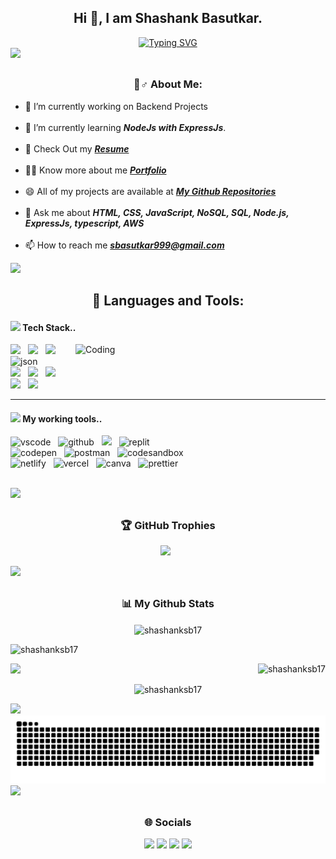 <!-- ![](https://raw.githubusercontent.com/halfrost/halfrost/master/icons/header_.png) -->
<!-- <a href="#"><img width="100%" height="auto" src="(https://raw.githubusercontent.com/halfrost/halfrost/master/icons/header_.png" height="175px"/></a> -->

<h2 align="center">Hi 👋, I am Shashank Basutkar.</h2>
  <div align="center">
      <a href="https://git.io/typing-svg"><img src="https://readme-typing-svg.demolab.com?font=Fira+Code&pause=1000&width=435&lines=Hi+!++I+am+Shashank+Basutkar;I+am+a+Full-Stack+Node+Developer;Interested+to+coordinate+with+a+team;Curious+to+master+new+things+!" alt="Typing SVG" /></a>
  </div>
  
<img src='https://raw.githubusercontent.com/andreasbm/readme/master/assets/lines/colored.png' />

## <h3 align="center">💫♂️ About Me:</h3>

 - 🔭 I’m currently working on Backend Projects</a>
  <br><br>
 - 🌱 I’m currently learning ***NodeJs with ExpressJs***.
  <br><br>
 - 🤔 Check Out my ***<a href="https://drive.google.com/file/d/11_-r_h6_JgUhM2Dp9SmyMQJFasghLrMJ/view">Resume</a>***
  <br><br>
 - 👨‍💻  Know more about me ***<a href="https://shashanksb17.github.io">Portfolio</a>***
  <br><br>
 - 😄 All of my projects are available at ***<a href="https://github.com/shashanksb17?tab=repositories">My Github Repositories</a>***
  <br><br>
 - 💬 Ask me about ***HTML, CSS, JavaScript, NoSQL, SQL, Node.js, ExpressJs, typescript, AWS***
  <br><br>
 - 📫 How to reach me ***sbasutkar999@gmail.com***
 
 <img src='https://raw.githubusercontent.com/andreasbm/readme/master/assets/lines/colored.png' />

  
<h2 align="center">🚀 Languages and Tools: </h2>

<h4><img src="https://media.giphy.com/media/iY8CRBdQXODJSCERIr/giphy.gif" width="30px">&nbsp;Tech Stack..</h4>
 <img align="right" alt="Coding" width="400" src="https://media4.giphy.com/media/f3iwJFOVOwuy7K6FFw/giphy.gif?cid=ecf05e47bjfe8te8r9n9ajgj8iez0d0fe62z4yzwhcbkghl7&rid=giphy.gif&ct=g">
 
<p>
     <img src="https://img.shields.io/badge/html5%20-%23e34f26.svg?&style=for-the-badge&logo=html5&logoColor=white" />&nbsp;&nbsp;
     <img src="https://img.shields.io/badge/css3%20-%231572B6.svg?&style=for-the-badge&logo=css3&logoColor=white" />&nbsp;&nbsp;
     <img src="https://img.shields.io/badge/react-%2320232a.svg?style=for-the-badge&logo=react&logoColor=%2361DAFB" />&nbsp;&nbsp;
     <img src="https://img.shields.io/badge/Node.js-43853D?style=for-the-badge&logo=node.js&logoColor=white" alt="json" />&nbsp;&nbsp;
  <br/>
    <img src="https://img.shields.io/badge/express.js-%23404d59.svg?style=for-the-badge&logo=express&logoColor=%2361DAFB" />&nbsp;&nbsp;
    <img src="https://img.shields.io/badge/MongoDB-%234ea94b.svg?style=for-the-badge&logo=mongodb&logoColor=white" />&nbsp;&nbsp;
    <img src="https://img.shields.io/badge/NPM-%23000000.svg?style=for-the-badge&logo=npm&logoColor=white" />&nbsp;&nbsp;
  <br/>
    <img src="https://img.shields.io/badge/javascript%20-%23F7DF1.svg?&style=for-the-badge&logo=javascript&logoColor=white" />&nbsp;&nbsp;
    <img src="https://img.shields.io/badge/adobephotoshop-%2331A8FF.svg?style=for-the-badge&logo=adobephotoshop&logoColor=white" />&nbsp;&nbsp;
  <br/>
</p>
<hr>
 
<h4><img src="https://media.giphy.com/media/iY8CRBdQXODJSCERIr/giphy.gif" width="30px">&nbsp;My working tools..</h4>
<p>
    <img src="https://img.shields.io/badge/VSCode-0078D4?style=for-the-badge&logo=visual%20studio%20code&logoColor=white" alt="vscode" />&nbsp;&nbsp;
    <img src="https://img.shields.io/badge/GitHub-100000?style=for-the-badge&logo=github&logoColor=white" alt="github"/>&nbsp;&nbsp;
    <img src="https://img.shields.io/badge/Git%20-%23F7DF1E.svg?&style=for-the-badge&color=blue&logo=Git&logoColor=white" />&nbsp;&nbsp;
    <img src="https://img.shields.io/badge/replit-667881?style=for-the-badge&logo=replit&logoColor=white" alt="replit" />&nbsp;&nbsp;
 <br/>
     <img src="https://img.shields.io/badge/Codepen-000000?style=for-the-badge&logo=codepen&logoColor=white" alt="codepen" />&nbsp;&nbsp;
     <img src="https://img.shields.io/badge/Postman-FF6C37?style=for-the-badge&logo=Postman&logoColor=white" alt="postman"/>&nbsp;&nbsp;
     <img src="https://img.shields.io/badge/Codesandbox-000000?style=for-the-badge&logo=CodeSandbox&logoColor=white" alt="codesandbox" />&nbsp;&nbsp;
 <br/>
    <img src="https://img.shields.io/badge/Netlify-00C7B7?style=for-the-badge&logo=netlify&logoColor=white" alt="netlify" />&nbsp;&nbsp;
    <img src="https://img.shields.io/badge/Vercel-000000?style=for-the-badge&logo=vercel&logoColor=white" alt="vercel" />&nbsp;&nbsp;
    <img src="https://img.shields.io/badge/Canva-%2300C4CC.svg?&style=for-the-badge&logo=Canva&logoColor=white" alt="canva" />&nbsp;&nbsp;
    <img src="https://img.shields.io/badge/prettier-1A2C34?style=for-the-badge&logo=prettier&logoColor=F7BA3E" alt="prettier" />&nbsp;&nbsp;
</p>
<br/>
<img src='https://raw.githubusercontent.com/andreasbm/readme/master/assets/lines/colored.png' />


## <h3 align="center">🏆 GitHub Trophies</h3>
<p align="center"><img src="https://github-profile-trophy.vercel.app/?username=shashanksb17&theme=radical&no-frame=false&no-bg=true&margin-w=4"  />&nbsp;&nbsp;</p>

<img src='https://raw.githubusercontent.com/andreasbm/readme/master/assets/lines/colored.png' />


## <h3 align="center">📊 My Github Stats</h3>


<div display="flex">

  <p align="center"><img align="center" src="https://github-readme-streak-stats.herokuapp.com/?user=shashanksb17&theme=black-ice&hide_border=true&stroke=0000&background=060A0CD0" alt="shashanksb17" /></p>

  <p>&nbsp;<img align="left" src="https://github-readme-stats.vercel.app/api?username=shashanksb17&show_icons=true&count_private=true&theme=react&hide_border=true&bg_color=0D1117" alt="shashanksb17" /></p>

  <p><img align="right" src="https://github-readme-stats.vercel.app/api/top-langs/?username=shashanksb17&langs_count=8&count_private=true&layout=compact&theme=react&hide_border=true&bg_color=0D1117" alt="shashanksb17" /></p>

</div>

<img src='https://raw.githubusercontent.com/andreasbm/readme/master/assets/lines/colored.png' /> 
	<p align="center"> <img src="https://visitcount.itsvg.in/api?id=shashanksb17&icon=7&color=0" alt="shashanksb17" /> </p>
<img src='https://raw.githubusercontent.com/andreasbm/readme/master/assets/lines/colored.png' /> 
  

<div align="center">
  <img  src="https://github.com/1999AZZAR/1999AZZAR/blob/main/resources/img/grid-snake.svg" alt="snake" />
</div>

<img src='https://raw.githubusercontent.com/andreasbm/readme/master/assets/lines/colored.png' /> 

## <h3 align="center">🌐 Socials </h3>
<p align="center">
  <a href = "https://www.linkedin.com/in/shashank-basutkar-3bb523206/"><img src="https://img.icons8.com/fluent/48/000000/linkedin.png"/></a>
  <a href = "https://twitter.com/shashankb98"><img src="https://img.icons8.com/fluent/48/000000/twitter.png"/></a>
  <a href = "https://www.instagram.com/shashank_basutkar/"><img src="https://img.icons8.com/fluent/48/000000/instagram-new.png"/></a>
  <a href = "https://www.youtube.com/channel/UCxdEn5JB40xhZmaLtu6ap0w"><img src="https://img.icons8.com/color/48/000000/youtube-play.png"/></a>
</p>




